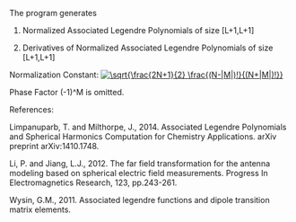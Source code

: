 The program generates

1) Normalized Associated Legendre Polynomials of size [L+1,L+1]

2) Derivatives of Normalized Associated Legendre Polynomials of size [L+1,L+1]

Normalization Constant: <a href="https://www.codecogs.com/eqnedit.php?latex=\sqrt{\frac{2N&plus;1}{2}&space;\frac{(N-|M|)!}{(N&plus;|M|)!}}" target="_blank"><img src="https://latex.codecogs.com/gif.latex?\sqrt{\frac{2N&plus;1}{2}&space;\frac{(N-|M|)!}{(N&plus;|M|)!}}" title="\sqrt{\frac{2N+1}{2} \frac{(N-|M|)!}{(N+|M|)!}}" /></a>

Phase Factor (-1)^M is omitted.

References:

Limpanuparb, T. and Milthorpe, J., 2014. Associated Legendre Polynomials and Spherical Harmonics Computation for Chemistry Applications. arXiv preprint arXiv:1410.1748.

Li, P. and Jiang, L.J., 2012. The far field transformation for the antenna modeling based on spherical electric field measurements. Progress In Electromagnetics Research, 123, pp.243-261.

Wysin, G.M., 2011. Associated legendre functions and dipole transition matrix elements.
